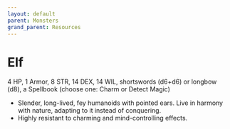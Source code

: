 ```yaml
---
layout: default
parent: Monsters
grand_parent: Resources
---
```


# Elf

4 HP, 1 Armor, 8 STR, 14 DEX, 14 WIL, shortswords (d6+d6) or longbow (d8), a Spellbook (choose one: Charm or Detect Magic)

- Slender, long-lived, fey humanoids with pointed ears. Live in harmony with nature, adapting to it instead of conquering.
- Highly resistant to charming and mind-controlling effects.


